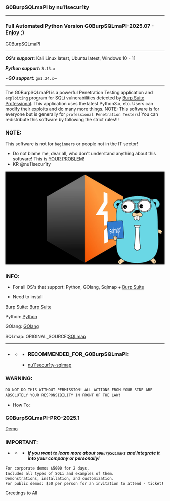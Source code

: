 ### G0BurpSQLmaPI by nu11secur1ty

------------------------------------------------------------------------------------------

### Full Automated Python Version G0BurpSQLmaPI-2025.07 - Enjoy ;)

[G0BurpSQLmaPI](https://github.com/nu11secur1ty/G0BurpSQLmaPI/tree/master/program/Full_Python_Automated)

-----------------------------------------------------------------------------------------

***OS's support:*** Kali Linux latest, Ubuntu latest, Windows 10 - 11

***Python support:*** `3.13.x`

~***GO support:*** `go1.24.x`~

-----------------------------------------------------------------------------------------

The G0BurpSQLmaPI is a powerful Penetration Testing application and `exploiting` program for SQLi vulnerabilities detected by [Burp Suite Professional](https://portswigger.net/burp/releases#professional).
This application uses the latest Python3.x, etc. Users can modify their exploits and do many more things.
NOTE: This software is for everyone but is generally for `professional Penetration Testers`!
You can redistribute this software by following the strict rules!!!

### NOTE:
This software is not for `beginners` or people not in the IT sector!
- Do not blame me, dear all, who don't understand anything about this software! This is [YOUR PROBLEM](https://www.youtube.com/watch?v=q291rwrDiCQ)!
- KR @nu11secur1ty


[![](https://github.com/nu11secur1ty/G0BurpSQLmaPI/blob/main/Docs/G0BurpSQLmaPI.png)](https://youtu.be/w3co6tvUhWw?si=zeXZqAYqxhSGJ-bh)

### INFO:
- For all OS's that support: Python, GOlang, Sqlmap + [Burp Suite](https://portswigger.net/burp/releases#professional)

- Need to install

Burp Suite:
[Burp Suite](https://portswigger.net/burp/releases#professional)

Python:
[Python](https://www.python.org/)

GOlang:
[GOlang](https://tip.golang.org/)

SQLmap:
ORIGINAL_SOURCE:[SQLmap](https://github.com/sqlmapproject/sqlmap)

--------------------------------------------------------------------------------------

- - - ### RECOMMENDED_FOR_G0BurpSQLmaPI:
    - [nu11secur1ty-sqlmap](https://github.com/nu11secur1ty/sqlmap-nu11secur1ty)

### WARNING:
`DO NOT DO THIS WITHOUT PERMISSION! ALL ACTIONS FROM YOUR SIDE ARE ABSOLUTELY YOUR RESPONSIBILITY IN FRONT OF THE LAW!`

- How To:

### G0BurpSQLmaPI-PRO-2025.1

[Demo](https://www.youtube.com/watch?v=w3co6tvUhWw)

### IMPORTANT: 

 - - - ***If you want to learn more about `G0BurpSQLmaPI` and integrate it into your company or personally!***

```
For corporate demos $5000 for 2 days.
Includes all types of SQLi and examples of them.
Demonstrations, installation, and customization.
For public demos: $50 per person for an invitation to attend - ticket!
```
Greetings to All
